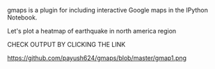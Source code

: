 gmaps is a plugin for including interactive Google maps in the IPython Notebook.

Let's plot a heatmap of earthquake in north america region

CHECK OUTPUT BY CLICKING THE LINK


https://github.com/payush624/gmaps/blob/master/gmap1.png

